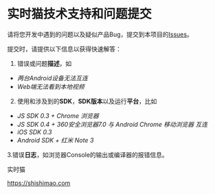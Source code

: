 # 实时猫技术支持和问题提交

请将您开发中遇到的问题以及疑似产品Bug，提交到本项目的[Issues](https://github.com/RTCat/RTCat_issues/issues)。

提交时，请提供以下信息以获得快速解答：

1. 错误或问题**描述**，如
- *两台Android设备无法互连*
- *Web端无法看到本地视频*

2. 使用和涉及到的**SDK**，**SDK版本**以及运行**平台**，比如
- *JS SDK 0.3 + Chrome 浏览器*
- *JS SDK 0.4 + 360安全浏览器7.0 与 Android Chrome 移动浏览器 互连*
- *iOS SDK 0.3*
- *Android SDK + 红米 Note 3*

3.错误**日志**，如浏览器Console的输出或编译器的报错信息。


实时猫

https://shishimao.com
